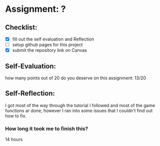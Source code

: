 # Assignment: ?

## Checklist:
- [X] fill out the self evaluation and Reflection
- [ ] setup github pages for this project
- [X] submit the repository link on Canvas

## Self-Evaluation:

how many points out of 20 do you deserve on this assignment:
13/20 
## Self-Reflection:
I got most of the way through the tutorial I followed and most of the game functions ar done, however I ran into some issues that I couldn't find out how to fix.
### How long it took me to finish this?
14 hours
